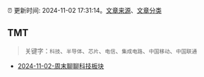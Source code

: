 :alarm_clock: 更新时间: 2024-11-02 17:31:14。[文章来源](/README.md)、[文章分类](/TAGS.md)

## TMT


> 关键字：`科技`、`半导体`、`芯片`、`电信`、`集成电路`、`中国移动`、`中国联通`



- [2024-11-02-周末聊聊科技板块](https://xueqiu.com/7860276567/310816093) 

